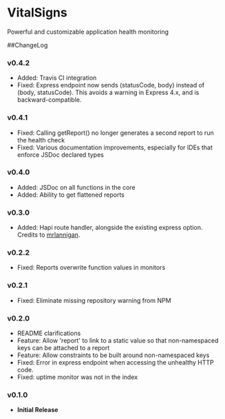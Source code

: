 # VitalSigns
Powerful and customizable application health monitoring

##ChangeLog

### v0.4.2
- Added: Travis CI integration
- Fixed: Express endpoint now sends (statusCode, body) instead of
(body, statusCode). This avoids a warning in Express 4.x, and is
backward-compatible. 

### v0.4.1
- Fixed: Calling getReport() no longer generates a second report to run the
health check
- Fixed: Various documentation improvements, especially for IDEs that enforce
JSDoc declared types

### v0.4.0
- Added: JSDoc on all functions in the core
- Added: Ability to get flattened reports

### v0.3.0
- Added: Hapi route handler, alongside the existing express option. Credits
to [mrlannigan](https://github.com/mrlannigan).

### v0.2.2
- Fixed: Reports overwrite function values in monitors

### v0.2.1
- Fixed: Eliminate missing repository warning from NPM

### v0.2.0
- README clarifications
- Feature: Allow 'report' to link to a static value so that non-namespaced
keys can be attached to a report
- Feature: Allow constraints to be built around non-namespaced keys
- Fixed: Error in express endpoint when accessing the unhealthy HTTP code.
- Fixed: uptime monitor was not in the index

### v0.1.0
- **Initial Release**
